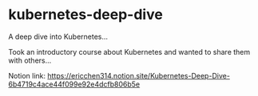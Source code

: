 # kubernetes-deep-dive
A deep dive into Kubernetes...
 
Took an introductory course about Kubernetes and wanted to share them with others...

Notion link: https://ericchen314.notion.site/Kubernetes-Deep-Dive-6b4719c4ace44f099e92e4dcfb806b5e
